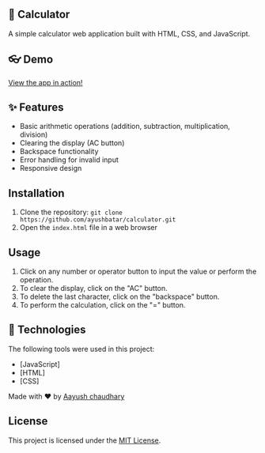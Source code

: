 ## :dart: Calculator ## 

A simple calculator web application built with HTML, CSS, and JavaScript.

## :eyeglasses: Demo

[View the app in action!](https://ayushbatar-calculator.netlify.app/)

## :sparkles: Features ##

- Basic arithmetic operations (addition, subtraction, multiplication, division)
- Clearing the display (AC button)
- Backspace functionality
- Error handling for invalid input
- Responsive design

## Installation

1. Clone the repository: `git clone https://github.com/ayushbatar/calculator.git`
2. Open the `index.html` file in a web browser

## Usage

1. Click on any number or operator button to input the value or perform the operation.
2. To clear the display, click on the "AC" button.
3. To delete the last character, click on the "backspace" button.
4. To perform the calculation, click on the "=" button.

## :rocket: Technologies ##

The following tools were used in this project:

- [JavaScript]
- [HTML]
- [CSS]

Made with :heart: by <a href="https://github.com/ayushbatar" target="_blank">Aayush chaudhary</a>

## License

This project is licensed under the [MIT License](LICENSE).
